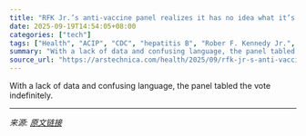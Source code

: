 ```yaml
---
title: "RFK Jr.’s anti-vaccine panel realizes it has no idea what it’s doing, skips vote"
date: 2025-09-19T14:54:05+08:00
categories: ["tech"]
tags: ["Health", "ACIP", "CDC", "hepatitis B", "Rober F. Kennedy Jr.", "vaccine"]
summary: "With a lack of data and confusing language, the panel tabled the vote indefinitely."
source_url: "https://arstechnica.com/health/2025/09/rfk-jr-s-anti-vaccine-panel-realizes-it-has-no-idea-what-its-doing-skips-vote/"
---
```


With a lack of data and confusing language, the panel tabled the vote indefinitely.

---

*来源: [原文链接](https://arstechnica.com/health/2025/09/rfk-jr-s-anti-vaccine-panel-realizes-it-has-no-idea-what-its-doing-skips-vote/)*
